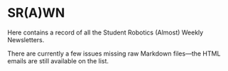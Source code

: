 # SR(A)WN

Here contains a record of all the Student Robotics (Almost) Weekly Newsletters.

There are currently a few issues missing raw Markdown files—the HTML emails are still available on the list.
